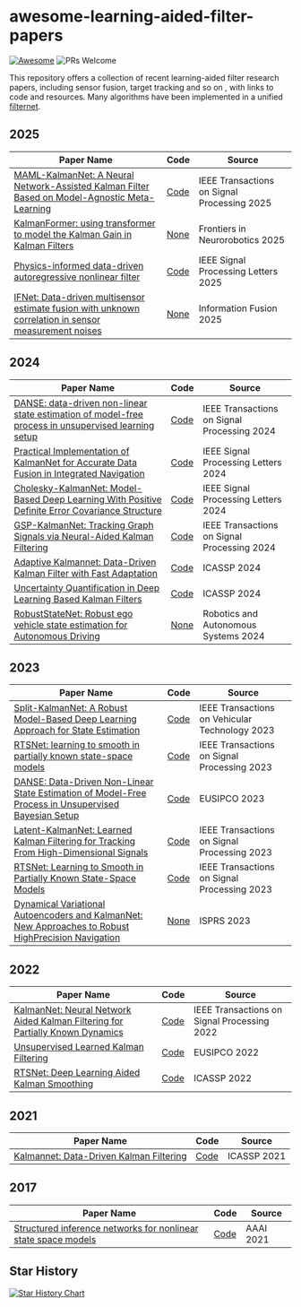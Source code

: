 # awesome-learning-aided-filter-papers
[![Awesome](https://awesome.re/badge.svg)](https://awesome.re) ![PRs Welcome](https://img.shields.io/badge/PRs-Welcome-green)

This repository offers a collection of recent learning-aided filter research papers, including sensor fusion, target tracking and so on , with links to code and resources.
Many algorithms have been implemented in a unified [filternet](https://github.com/SongJgit/filternet). 

## 2025
| Paper Name | Code | Source |
| ------- | ------ | ------ |
| [MAML-KalmanNet: A Neural Network-Assisted Kalman Filter Based on Model-Agnostic Meta-Learning](https://ieeexplore.ieee.org/document/10883047) | [Code](https://github.com/ShanLi-2000/MAML-KalmanNet) |IEEE Transactions on Signal Processing 2025 |
| [KalmanFormer: using transformer to model the Kalman Gain in Kalman Filters](https://www.frontiersin.org/journals/neurorobotics/articles/10.3389/fnbot.2024.1460255/full) | [None]() |Frontiers in Neurorobotics 2025 |
| [Physics-informed data-driven autoregressive nonlinear filter](https://ieeexplore.ieee.org/document/10884033) | [Code](https://github.com/hanyuliubuaa/DAF/) | IEEE Signal Processing Letters 2025 |
| [IFNet: Data-driven multisensor estimate fusion with unknown correlation in sensor measurement noises](https://linkinghub.elsevier.com/retrieve/pii/S1566253524005281) | [None]() | Information Fusion 2025 |

## 2024
| Paper Name | Code | Source |
| ------- | ------ | ------ |
| [DANSE: data-driven non-linear state estimation of model-free process in unsupervised learning setup](https://ieeexplore.ieee.org/document/10289946) | [Code](https://github.com/saikatchatt/danse-jrnl) |IEEE Transactions on Signal Processing 2024 |
| [Practical Implementation of KalmanNet for Accurate  Data Fusion in Integrated Navigation](https://ieeexplore.ieee.org/document/10605082) | [Code](https://github.com/SongJgit/KalmanNet4SensorFusion) |IEEE Signal Processing Letters 2024 |
| [Cholesky-KalmanNet: Model-Based Deep Learning With Positive Definite Error Covariance Structure](https://ieeexplore.ieee.org/document/10804573) | [Code](https://github.com/RAMSIS-Lab/ckn-spl-public) |IEEE Signal Processing Letters 2024 |
| [GSP-KalmanNet: Tracking Graph Signals via Neural-Aided Kalman Filtering](https://ieeexplore.ieee.org/document/10632588) | [Code](https://github.com/NimrodLeinwand/GSP-KalmanNet) |IEEE Transactions on Signal Processing 2024 |
| [Adaptive Kalmannet: Data-Driven Kalman Filter with Fast Adaptation](https://ieeexplore.ieee.org/document/10447012) | [Code](https://github.com/KalmanNet/Adaptive-KNet-ICASSP24) |ICASSP 2024 |
| [Uncertainty Quantification in Deep Learning Based Kalman Filters](https://ieeexplore.ie.pubapi.xyz/document/10447987) | [Code](https://github.com/yonatandn/Uncertainty-Quantification-in-Model-Based-DL) |ICASSP 2024 |
| [RobustStateNet: Robust ego vehicle state estimation for Autonomous Driving](https://linkinghub.elsevier.com/retrieve/pii/S0921889023002245) | [None]() |Robotics and Autonomous Systems 2024 |
## 2023
| Paper Name | Code | Source |
| ------- | ------ | ------ |
| [Split-KalmanNet: A Robust Model-Based Deep Learning Approach for State Estimation](https://ieeexplore.ieee.org/abstract/document/10120968) | [Code](https://github.com/geonchoi/Split-KalmanNet) |IEEE Transactions on Vehicular Technology 2023 |
| [RTSNet: learning to smooth in partially known state-space models](https://ieeexplore.ieee.org/document/10322579/) | [Code](https://github.com/KalmanNet/RTSNet_TSP) |IEEE Transactions on Signal Processing 2023 |
| [DANSE: Data-Driven Non-Linear State Estimation of Model-Free Process in Unsupervised Bayesian Setup](https://ieeexplore.ieee.org/document/10289946) | [Code](https://github.com/saikatchatt/danse-jrnl) |EUSIPCO 2023 |
| [Latent-KalmanNet: Learned Kalman Filtering for Tracking From High-Dimensional Signals](https://ieeexplore.ieee.org/document/10372210) | [Code](https://github.com/KalmanNet/Latent_KalmanNet_TSP) |IEEE Transactions on Signal Processing 2023|
| [RTSNet: Learning to Smooth in Partially Known State-Space Models](https://ieeexplore.ieee.org/document/10322579) | [Code](https://github.com/KalmanNet/RTSNet_TSP) |IEEE Transactions on Signal Processing 2023|
| [Dynamical Variational Autoencoders and KalmanNet: New Approaches to Robust HighPrecision Navigation](https://isprs-archives.copernicus.org/articles/XLVIII-1-W2-2023/1141/2023/isprs-archives-XLVIII-1-W2-2023-1141-2023.html) | [None]() |ISPRS 2023|


## 2022
| Paper Name | Code | Source |
| ------- | ------ | ------ |
| [KalmanNet: Neural Network Aided Kalman Filtering for Partially Known Dynamics](https://ieeexplore.ieee.org/document/9733186) | [Code](https://github.com/KalmanNet/KalmanNet_TSP) | IEEE Transactions on Signal Processing 2022 |
| [Unsupervised Learned Kalman Filtering](https://ieeexplore.ieee.org/document/9909801) | [Code](https://github.com/KalmanNet/Unsupervised_EUSIPCO_22) | EUSIPCO 2022 |
| [RTSNet: Deep Learning Aided Kalman Smoothing](https://ieeexplore.ie.pubapi.xyz/document/9746487) | [Code](https://github.com/KalmanNet/RTSNet_TSP) |ICASSP 2022|
## 2021

| Paper Name | Code | Source |
| ------- | ------ | ------ |
| [Kalmannet: Data-Driven Kalman Filtering](https://ieeexplore.ieee.org/document/9413750) | [Code](https://github.com/KalmanNet/KalmanNet_TSP) | ICASSP 2021 |


## 2017

| Paper Name | Code | Source |
| ------- | ------ | ------ |
| [Structured inference networks for nonlinear state space models](https://aaai.org/papers/10779-aaai-31-2017/) | [Code](https://github.com/yjlolo/pytorch-deep-markov-model) | AAAI 2021 |




## Star History

[![Star History Chart](https://api.star-history.com/svg?repos=SongJgit/awesome-learning-aided-filter-papers&type=Timeline)](https://www.star-history.com/#SongJgit/awesome-learning-aided-filter-papers&Timeline)
